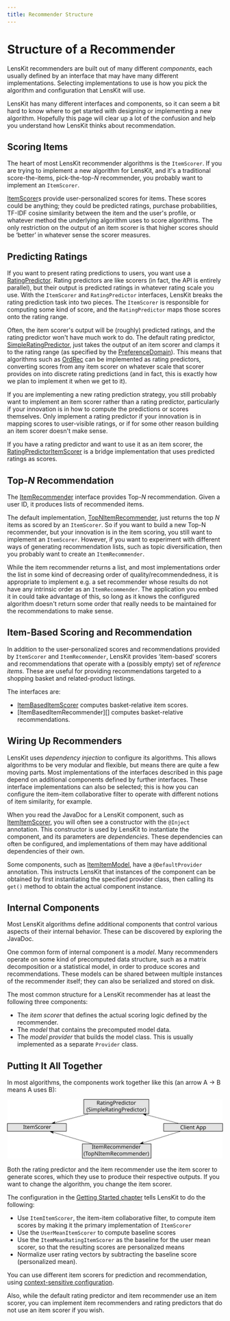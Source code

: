 ```yaml
---
title: Recommender Structure
---
```


# Structure of a Recommender

LensKit recommenders are built out of many different *components*, each usually defined by an interface that may have many different implementations.  Selecting implementations to use is how you pick the algorithm and configuration that LensKit will use.

LensKit has many different interfaces and components, so it can seem a bit hard to know where to get started with designing or implementing a new algorithm.  Hopefully this page will clear up a lot of the confusion and help you understand how LensKit thinks about recommendation.

## Scoring Items

The heart of most LensKit recommender algorithms is the `ItemScorer`.  If you are trying to implement a new algorithm for LensKit, and it's a traditional score-the-items, pick-the-top-*N* recommender, you probably want to implement an `ItemScorer`.

[ItemScorer]: /apidocs/org/lenskit/api/ItemScorer.html

[ItemScorer][]s provide user-personalized scores for items.  These scores could be anything; they could be predicted ratings, purchase probabilities, TF-IDF cosine similarity between the item and the user's profile, or whatever method the underlying algorithm uses to score algorithms.  The only restriction on the output of an item scorer is that higher scores should be ‘better’ in whatever sense the scorer measures.

## Predicting Ratings

[RatingPredictor]: /apidocs/org/lenskit/api/RatingPredictor.html
[SimpleRatingPredictor]: /apidocs/org/lenskit/basic/SimpleRatingPredictor.html
[PreferenceDomain]: /apidocs/org/lenskit/data/pref/PreferenceDomain.html
[RatingPredictorItemScorer]: /apidocs/org/lenskit/basic/RatingPredictorItemScorer.html

If you want to present rating predictions to users, you want use a [RatingPredictor][].  Rating predictors are like scorers (in fact, the API is entirely parallel), but their output is predicted ratings in whatever rating scale you use.  With the `ItemScorer` and `RatingPredictor` interfaces, LensKit breaks the rating prediction task into two pieces.  The `ItemScorer` is responsible for computing some kind of score, and the `RatingPredictor` maps those scores onto the rating range.

[OrdRec]: http://dx.doi.org/10.1145/2043932.2043956

Often, the item scorer's output will be (roughly) predicted ratings, and the rating predictor won't have much work to do.  The default rating predictor, [SimpleRatingPredictor][], just takes the output of an item scorer and clamps it to the rating range (as specified by the [PreferenceDomain][]).  This means that algorithms such as [OrdRec][] can be implemented as rating predictors, converting scores from any item scorer on whatever scale that scorer provides on into discrete rating predictions (and in fact, this is exactly how we plan to implement it when we get to it).

If you are implementing a new rating prediction strategy, you still probably want to implement an item scorer rather than a rating predictor, particularly if your innovation is in how to compute the predictions or scores themselves.  Only implement a rating predictor if your innovation is in mapping scores to user-visible ratings, or if for some other reason building an item scorer doesn't make sense.

If you have a rating predictor and want to use it as an item scorer, the [RatingPredictorItemScorer][] is a bridge implementation that uses predicted ratings as scores.

## Top-*N* Recommendation

[ItemRecommender]: /apidocs/org/lenskit/api/ItemRecommender.html
[TopNItemRecommender]: /apidocs/org/lenskit/basic/TopNItemRecommender.html

The [ItemRecommender][] interface provides Top-*N* recommendation.  Given a user ID, it produces lists of recommended items.

The default implementation, [TopNItemRecommender][], just returns the top *N* items as scored by an `ItemScorer`.  So if you want to build a new Top-N recommender, but your innovation is in the item scoring, you still want to implement an `ItemScorer`.  However, if you want to experiment with different ways of generating recommendation lists, such as topic diversification, then you probably want to create an `ItemRecommender`.

While the item recommender returns a list, and most implementations order the list in some kind of decreasing order of quality/recommendedness, it is appropriate to implement e.g. a set recommender whose results do not have any intrinsic order as an `ItemRecommender`.  The application you embed it in could take advantage of this, so long as it knows the configured algorithm doesn't return some order that really needs to be maintained for the recommendations to make sense.

## Item-Based Scoring and Recommendation

In addition to the user-personalized scores and recommendations provided by `ItemScorer` and `ItemRecommender`, LensKit provides ‘item-based’ scorers and recommendations that operate with a (possibly empty) set of *reference items*.  These are useful for providing recommendations targeted to a shopping basket and related-product listings.

The interfaces are:

- [ItemBasedItemScorer][] computes basket-relative item scores.
- [ItemBasedItemRecommender][] computes basket-relative recommendations.

[ItemBasedItemScorer]: /apidocs/org/lenskit/api/ItemBasedItemScorer.html
[ItemBasedItemScorer]: /apidocs/org/lenskit/api/ItemBasedItemScorer.html

## Wiring Up Recommenders

LensKit uses *dependency injection* to configure its algorithms.  This allows algorithms to be very modular and flexible, but means there are quite a few moving parts.  Most implementations of the interfaces described in this page depend on additional components defined by further interfaces.  These interface implementations can also be selected; this is how you can configure the item-item collaborative filter to operate with different notions of item similarity, for example.

When you read the JavaDoc for a LensKit component, such as [ItemItemScorer](/apidocs/org/lenskit/knn/item/ItemItemScorer.html), you will often see a constructor with the `@Inject` annotation.  This constructor is used by LensKit to instantiate the component, and its parameters are *dependencies*.  These dependencies can often be configured, and implementations of them may have additional dependencies of their own.

Some components, such as [ItemItemModel](/apidocs/org/lenskit/knn/item/model/ItemItemModel.html), have a `@DefaultProvider` annotation.  This instructs LensKit that instances of the component can be obtained by first instantiating the specified provider class, then calling its `get()` method to obtain the actual component instance.

## Internal Components

Most LensKit algorithms define additional components that control various aspects of their internal behavior.  These can be discovered by exploring the JavaDoc.

One common form of internal component is a *model*.  Many recommenders operate on some kind of precomputed data structure, such as a matrix decomposition or a statistical model, in order to produce scores and recommendations.  These models can be shared between multiple instances of the recommender itself; they can also be serialized and stored on disk.

The most common structure for a LensKit recommender has at least the following three components:

- The *item scorer* that defines the actual scoring logic defined by the recommender.
- The *model* that contains the precomputed model data.
- The *model provider* that builds the model class. This is usually implemented as a separate `Provider` class.

## Putting It All Together

In most algorithms, the components work together like this (an arrow A → B means A uses B):

![Core recommender components](scorer-arch.svg)

Both the rating predictor and the item recommender use the item scorer to generate scores, which they use to produce their respective outputs.  If you want to change the algorithm, you change the item scorer.

The configuration in the [Getting Started chapter](../getting-started.md#config) tells LensKit to do the following:

-   Use `ItemItemScorer`, the item-item collaborative filter, to compute item scores by making it the primary implementation of `ItemScorer`
-   Use the `UserMeanItemScorer` to compute baseline scores
-   Use the `ItemMeanRatingItemScorer` as the baseline for the user mean scorer, so that the resulting scores are personalized means
-   Normalize user rating vectors by subtracting the baseline score (personalized mean).

You can use different item scorers for prediction and recommendation, using [context-sensitive configuration](../configuration/).

Also, while the default rating predictor and item recommender use an item scorer, you can implement item recommenders and rating predictors that do not use an item scorer if you wish.
